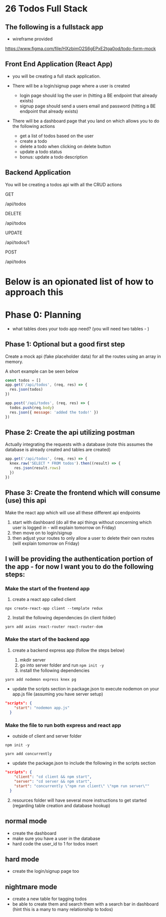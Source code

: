 # 26 Todos Full Stack

## The following is a fullstack app

- wireframe provided

https://www.figma.com/file/HXzbimO2S6gEPxE2tga0od/todo-form-mock

## Front End Application (React App)

- you will be creating a full stack application.

- There will be a login/signup page where a user is created
  - login page should log the user in (hitting a BE endpoint that already exists)
  - signup page should send a users email and password (hitting a BE endpoint that already exists)
- There will be a dashboard page that you land on which allows you to do the following actions

  - get a list of todos based on the user
  - create a todo
  - delete a todo when clicking on delete button
  - update a todo status
  - bonus: update a todo description

## Backend Application

You will be creating a todos api with all the CRUD actions

GET

/api/todos

DELETE

/api/todos

UPDATE

/api/todos/1

POST

/api/todos

# Below is an opionated list of how to approach this

# Phase 0: Planning

- what tables does your todo app need? (you will need two tables - )

## Phase 1: Optional but a good first step

Create a mock api (fake placeholder data) for all the routes using an array in memory.

A short example can be seen below

```js
const todos = []
app.get('/api/todos', (req, res) => {
  res.json(todos)
})

app.post('/api/todos', (req, res) => {
  todos.push(req.body)
  res.json({ message: 'added the todo!' })
})
```

## Phase 2: Create the api utilizing postman

Actually integrating the requests with a database (note this assumes the database is already created and tables are created)

```js
app.get('/api/todos', (req, res) => {
  knex.raw('SELECT * FROM todos').then((result) => {
    res.json(result.rows)
  })
})
```

## Phase 3: Create the frontend which will consume (use) this api

Make the react app which will use all these different api endpoints

1. start with dashboard (do all the api things without concerning which user is logged in - will explain tomorrow on Friday)
2. then move on to login/signup
3. then adjust your routes to only allow a user to delete their own routes (will explain tomorrow on Friday)

## I will be providing the authentication portion of the app - for now I want you to do the following steps:

### Make the start of the frontend app

1. create a react app called client

`npx create-react-app client --template redux`

2. Install the following dependencies (in client folder)

`yarn add axios react-router react-router-dom`

### Make the start of the backend app

1. create a backend express app (follow the steps below)

   1. mkdir server
   2. go into server folder and run `npm init -y`
   3. install the following dependencies

```bash
yarn add nodemon express knex pg
```

- update the scripts section in package.json to execute nodemon on your app.js file (assuming you have server setup)

```json
"scripts": {
    "start": "nodemon app.js"
  }
```

### Make the file to run both express and react app

- outside of client and server folder

`npm init -y`

`yarn add concurrently`

- update the package.json to include the following in the scripts section

```json
"scripts": {
    "client": "cd client && npm start",
    "server": "cd server && npm start",
    "start": "concurrently \"npm run client\" \"npm run server\""
  }
```

2. resources folder will have several more instructions to get started (regarding table creation and database hookup)

## normal mode

- create the dashboard
- make sure you have a user in the database
- hard code the user_id to 1 for todos insert

## hard mode

- create the login/signup page too

## nightmare mode

- create a new table for tagging todos
- be able to create them and search them with a search bar in dashboard (hint this is a many to many relationship to todos)
